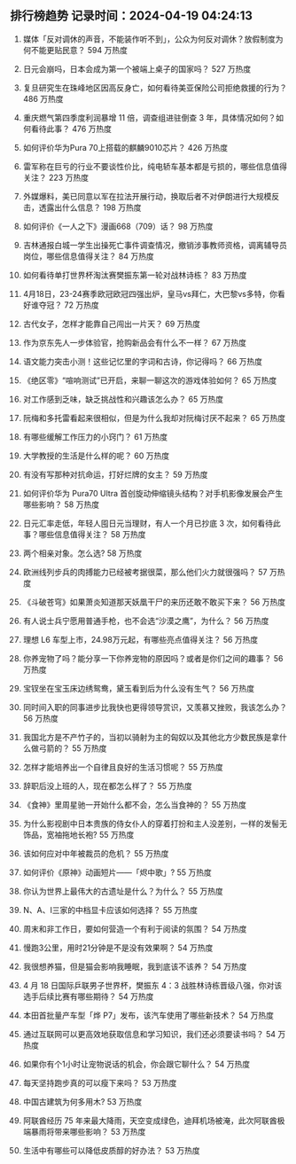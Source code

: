 
## 排行榜趋势 记录时间：2024-04-19 04:24:13
  
  1. 媒体「反对调休的声音，不能装作听不到」，公众为何反对调休？放假制度为何不能更贴民意？ 594 万热度
    
  2. 日元会崩吗，日本会成为第一个被端上桌子的国家吗？ 527 万热度
    
  3. 复旦研究生在珠峰地区因高反身亡，如何看待美亚保险公司拒绝救援的行为？ 486 万热度
    
  4. 重庆燃气第四季度利润暴增 11 倍，调查组进驻倒查 3 年，具体情况如何？如何看待此事？ 476 万热度
    
  5. 如何评价华为Pura 70上搭载的麒麟9010芯片？ 426 万热度
    
  6. 雷军称在巨亏的行业不要谈性价比，纯电轿车基本都是亏损的，哪些信息值得关注？ 223 万热度
    
  7. 外媒爆料，美已同意以军在拉法开展行动，换取后者不对伊朗进行大规模反击，透露出什么信息？ 198 万热度
    
  8. 如何评价《一人之下》漫画668（709）话？ 98 万热度
    
  9. 吉林通报白城一学生出操死亡事件调查情况，撤销涉事教师资格，调离辅导员岗位，哪些信息值得关注？ 84 万热度
    
  10. 如何看待单打世界杯淘汰赛樊振东第一轮对战林诗栋？ 83 万热度
    
  11. 4月18日，23-24赛季欧冠欧冠四强出炉，皇马vs拜仁，大巴黎vs多特，你看好谁夺冠？ 72 万热度
    
  12. 古代女子，怎样才能靠自己闯出一片天？ 69 万热度
    
  13. 作为京东先人一步体验官，抢购新品会有什么不一样？ 67 万热度
    
  14. 语文能力突击小测！这些记忆里的字词和古诗，你记得吗？ 66 万热度
    
  15. 《绝区零》“喧响测试”已开启，来聊一聊这次的游戏体验如何？ 65 万热度
    
  16. 对工作感到乏味，缺乏挑战性和兴趣该怎么办？ 65 万热度
    
  17. 阮梅和多托雷看起来很相似，但是为什么我却对阮梅讨厌不起来？ 65 万热度
    
  18. 有哪些缓解工作压力的小窍门？ 61 万热度
    
  19. 大学教授的生活是什么样的呢？ 60 万热度
    
  20. 有没有写那种对抗命运，打好烂牌的女主？ 59 万热度
    
  21. 如何评价华为 Pura70 Ultra 首创旋动伸缩镜头结构？对手机影像发展会产生哪些影响？ 58 万热度
    
  22. 日元汇率走低，年轻人囤日元当理财，有人一个月已抄底 3 次，如何看待此事？哪些信息值得关注？ 58 万热度
    
  23. 两个相亲对象。怎么选? 58 万热度
    
  24. 欧洲线列步兵的肉搏能力已经被考据很菜，那么他们火力就很强吗？ 57 万热度
    
  25. 《斗破苍穹》如果萧炎知道那天妖凰干尸的来历还敢不敢买下来？ 56 万热度
    
  26. 有人说士兵宁愿用普通手枪，也不会选“沙漠之鹰”，为什么？ 56 万热度
    
  27. 理想 L6 车型上市，24.98万元起，有哪些亮点值得关注？ 56 万热度
    
  28. 你养宠物了吗？能分享一下你养宠物的原因吗？或者是你们之间的趣事？ 56 万热度
    
  29. 宝钗坐在宝玉床边绣鸳鸯，黛玉看到后为什么没有生气？ 56 万热度
    
  30. 同时间入职的同事进步比我快也更得领导赏识，又羡慕又挫败，我该怎么办？ 56 万热度
    
  31. 我国北方是不产竹子的，当初以骑射为主的匈奴以及其他北方少数民族是拿什么做弓箭的？ 55 万热度
    
  32. 怎样才能培养出一个自律且良好的生活习惯呢？ 55 万热度
    
  33. 辞职后没上班的人，现在都怎么样了？ 55 万热度
    
  34. 《食神》里周星驰一开始什么都不会，怎么当食神的？ 55 万热度
    
  35. 为什么影视剧中日本贵族的侍女仆人的穿着打扮和主人没差别，一样的发髻无饰品，宽袖拖地长袍? 55 万热度
    
  36. 该如何应对中年被裁员的危机？ 55 万热度
    
  37. 如何评价《原神》动画短片——「烬中歌」? 55 万热度
    
  38. 你认为世界上最伟大的古遗址是什么？为什么？ 55 万热度
    
  39. N、A、I三家的中档显卡应该如何选择？ 55 万热度
    
  40. 周末和非工作日，要如何营造一个有利于阅读的氛围？ 54 万热度
    
  41. 慢跑3公里，用时21分钟是不是没有效果啊？ 54 万热度
    
  42. 我很想养猫，但是猫会影响我睡眠，我到底该不该养？ 54 万热度
    
  43. 4 月 18 日国际乒联男子世界杯，樊振东 4：3 战胜林诗栋晋级八强，你对该选手后续比赛有哪些期待？ 54 万热度
    
  44. 本田首批量产车型「烨 P7」发布，该汽车使用了哪些新技术？ 54 万热度
    
  45. 通过互联网可以更高效地获取信息和学习知识，我们还必须要读书吗？ 54 万热度
    
  46. 如果你有个1小时让宠物说话的机会，你会跟它聊什么？ 54 万热度
    
  47. 每天坚持跑步真的可以瘦下来吗？ 53 万热度
    
  48. 中国古建筑为何多用木? 53 万热度
    
  49. 阿联酋经历 75 年来最大降雨，天空变成绿色，迪拜机场被淹，此次阿联酋极端暴雨将带来哪些影响？ 53 万热度
    
  50. 生活中有哪些可以降低皮质醇的好办法？ 53 万热度
    
